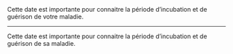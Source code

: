 <!---->Cette date est importante pour connaitre la période d’incubation et de guérison de votre maladie.

---

<!---->Cette date est importante pour connaitre la période d’incubation et de guérison de sa maladie.
